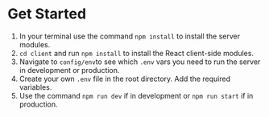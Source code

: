 # Get Started

1. In your terminal use the command `npm install` to install the server modules.
2. `cd client` and run `npm install` to install the React client-side modules.
3. Navigate to `config/env`to see which `.env` vars you need to run the server in development or production.
4. Create your own `.env` file in the root directory. Add the required variables.
5. Use the command `npm run dev` if in development or `npm run start` if in production.
